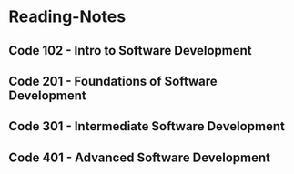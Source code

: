 # Reading-Notes

## Code 102 - Intro to Software Development

## Code 201 - Foundations of Software Development

## Code 301 - Intermediate Software Development

## Code 401 - Advanced Software Development
